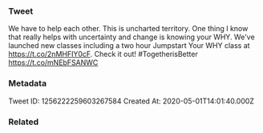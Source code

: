 ### Tweet
We have to help each other. This is uncharted territory. One thing I know that really helps with uncertainty and change is knowing your WHY. We've launched new classes including a two hour Jumpstart Your WHY class at https://t.co/2nMHFIY0cF. Check it out! #TogetherisBetter https://t.co/mNEbFSANWC

### Metadata
Tweet ID: 1256222259603267584
Created At: 2020-05-01T14:01:40.000Z

### Related

